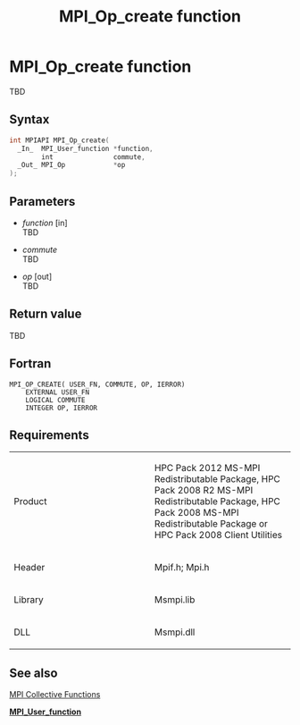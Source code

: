 ﻿---
title: MPI_Op_create function
TOCTitle: MPI_Op_create function
ms:assetid: 5b636d07-7c9c-4164-8a08-d3a9e37cfe41
ms:mtpsurl: https://msdn.microsoft.com/en-us/library/Dn473438(v=VS.85)
ms:contentKeyID: 59360974
ms.date: 03/28/2018
mtps_version: v=VS.85
f1_keywords:
- mpi/MPI_OP_CREATE
- MPI_OP_CREATE
- mpif/MPI_Op_create
dev_langs:
- C++
- C
---

# MPI\_Op\_create function

TBD

## Syntax

``` c++
int MPIAPI MPI_Op_create(
  _In_  MPI_User_function *function,
        int               commute,
  _Out_ MPI_Op            *op
);
```

## Parameters

  - *function* \[in\]  
    TBD

  - *commute*  
    TBD

  - *op* \[out\]  
    TBD

## Return value

TBD

## Fortran

    MPI_OP_CREATE( USER_FN, COMMUTE, OP, IERROR)
        EXTERNAL USER_FN
        LOGICAL COMMUTE
        INTEGER OP, IERROR

## Requirements

<table>
<colgroup>
<col style="width: 50%" />
<col style="width: 50%" />
</colgroup>
<tbody>
<tr class="odd">
<td><p>Product</p></td>
<td><p>HPC Pack 2012 MS-MPI Redistributable Package, HPC Pack 2008 R2 MS-MPI Redistributable Package, HPC Pack 2008 MS-MPI Redistributable Package or HPC Pack 2008 Client Utilities</p></td>
</tr>
<tr class="even">
<td><p>Header</p></td>
<td>Mpif.h;
Mpi.h</td>
</tr>
<tr class="odd">
<td><p>Library</p></td>
<td>Msmpi.lib</td>
</tr>
<tr class="even">
<td><p>DLL</p></td>
<td>Msmpi.dll</td>
</tr>
</tbody>
</table>


## See also

[MPI Collective Functions](mpi-collective-functions.md)

[**MPI\_User\_function**](mpi-user-function-function.md)

